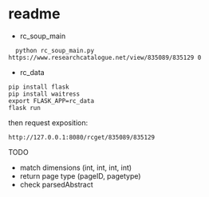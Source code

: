 # readme
- rc_soup_main
```
  python rc_soup_main.py https://www.researchcatalogue.net/view/835089/835129 0
```
- rc_data
```
pip install flask
pip install waitress
export FLASK_APP=rc_data
flask run
```
then request exposition:
```
http://127.0.0.1:8080/rcget/835089/835129
```
TODO
- match dimensions (int, int, int, int)
- return page type (pageID, pagetype)
- check parsedAbstract
